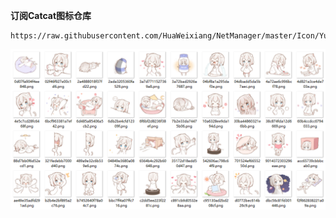**订阅Catcat图标仓库**
```
https://raw.githubusercontent.com/HuaWeixiang/NetManager/master/Icon/Yuanxsxs/Catcat/Catcat.json
```
<p align="center">
  <img src="https://raw.githubusercontent.com/HuaWeixiang/NetManager/master/Icon/Yuanxsxs/Catcat/Catcat.png" align="center">
  <br><br>
</p>
